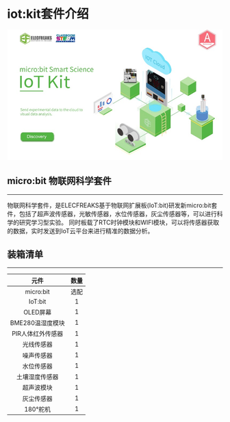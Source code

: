 # iot:kit套件介绍

![](./images/DbcyXDL.jpg)
## micro:bit 物联网科学套件
---

物联网科学套件，是ELECFREAKS基于物联网扩展板(IoT:bit)研发新micro:bit套件，包括了超声波传感器，光敏传感器，水位传感器，灰尘传感器等，可以进行科学的研究学习型实验。
同时板载了RTC时钟模块和WIFI模块，可以将传感器获取的数据，实时发送到IoT云平台来进行精准的数据分析。
## 装箱清单 ##
---

|元件|数量|
|:-:|:-:|
|micro:bit|选配|
|IoT:bit|1|
|OLED屏幕|1|
|BME280温湿度模块|1|
|PIR人体红外传感器|1|
|光线传感器|1|
|噪声传感器|1|
|水位传感器|1|
|土壤湿度传感器|1|
|超声波模块|1|
|灰尘传感器|1|
|180°舵机|1|


